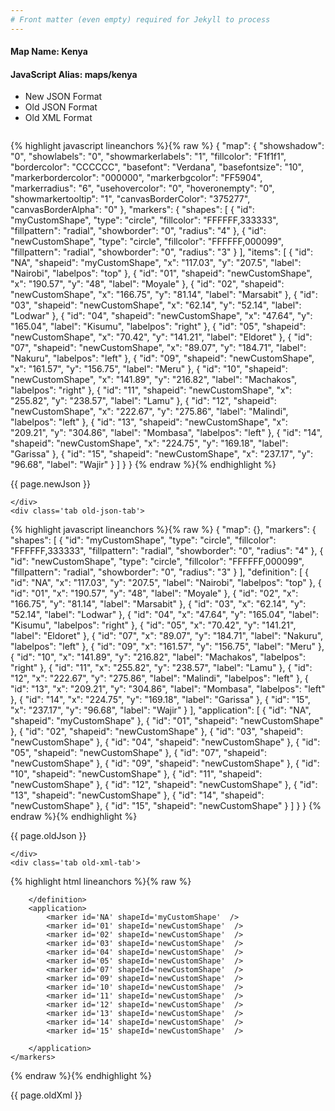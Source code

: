 ```yaml
---
# Front matter (even empty) required for Jekyll to process
---
```


#### Map Name: Kenya

#### JavaScript Alias: maps/kenya


<ul class='code-tabs'>
    <li class='active'>
        <a data-toggle='new-json'>New JSON Format</a>
    </li>
    <li>
        <a data-toggle='old-json'>Old JSON Format</a>
    </li>
    <li>
        <a data-toggle='old-xml'>Old XML Format</a>
    </li>
</ul>
<div class='tab-content'>
    <pre class='plain-code'></pre>
    <div class='tab new-json-tab active'>
{% highlight javascript lineanchors %}{% raw %}
{
    "map": {
        "showshadow": "0",
        "showlabels": "0",
        "showmarkerlabels": "1",
        "fillcolor": "F1f1f1",
        "bordercolor": "CCCCCC",
        "basefont": "Verdana",
        "basefontsize": "10",
        "markerbordercolor": "000000",
        "markerbgcolor": "FF5904",
        "markerradius": "6",
        "usehovercolor": "0",
        "hoveronempty": "0",
        "showmarkertooltip": "1",
        "canvasBorderColor": "375277",
        "canvasBorderAlpha": "0"
    },
    "markers": {
        "shapes": [
            {
                "id": "myCustomShape",
                "type": "circle",
                "fillcolor": "FFFFFF,333333",
                "fillpattern": "radial",
                "showborder": "0",
                "radius": "4"
            },
            {
                "id": "newCustomShape",
                "type": "circle",
                "fillcolor": "FFFFFF,000099",
                "fillpattern": "radial",
                "showborder": "0",
                "radius": "3"
            }
        ],
        "items": [
            {
                "id": "NA",
                "shapeid": "myCustomShape",
                "x": "117.03",
                "y": "207.5",
                "label": "Nairobi",
                "labelpos": "top"
            },
            {
                "id": "01",
                "shapeid": "newCustomShape",
                "x": "190.57",
                "y": "48",
                "label": "Moyale"
            },
            {
                "id": "02",
                "shapeid": "newCustomShape",
                "x": "166.75",
                "y": "81.14",
                "label": "Marsabit"
            },
            {
                "id": "03",
                "shapeid": "newCustomShape",
                "x": "62.14",
                "y": "52.14",
                "label": "Lodwar"
            },
            {
                "id": "04",
                "shapeid": "newCustomShape",
                "x": "47.64",
                "y": "165.04",
                "label": "Kisumu",
                "labelpos": "right"
            },
            {
                "id": "05",
                "shapeid": "newCustomShape",
                "x": "70.42",
                "y": "141.21",
                "label": "Eldoret"
            },
            {
                "id": "07",
                "shapeid": "newCustomShape",
                "x": "89.07",
                "y": "184.71",
                "label": "Nakuru",
                "labelpos": "left"
            },
            {
                "id": "09",
                "shapeid": "newCustomShape",
                "x": "161.57",
                "y": "156.75",
                "label": "Meru"
            },
            {
                "id": "10",
                "shapeid": "newCustomShape",
                "x": "141.89",
                "y": "216.82",
                "label": "Machakos",
                "labelpos": "right"
            },
            {
                "id": "11",
                "shapeid": "newCustomShape",
                "x": "255.82",
                "y": "238.57",
                "label": "Lamu"
            },
            {
                "id": "12",
                "shapeid": "newCustomShape",
                "x": "222.67",
                "y": "275.86",
                "label": "Malindi",
                "labelpos": "left"
            },
            {
                "id": "13",
                "shapeid": "newCustomShape",
                "x": "209.21",
                "y": "304.86",
                "label": "Mombasa",
                "labelpos": "left"
            },
            {
                "id": "14",
                "shapeid": "newCustomShape",
                "x": "224.75",
                "y": "169.18",
                "label": "Garissa"
            },
            {
                "id": "15",
                "shapeid": "newCustomShape",
                "x": "237.17",
                "y": "96.68",
                "label": "Wajir"
            }
        ]
    }
}
{% endraw %}{% endhighlight %}


<p class='text-success'>{{ page.newJson }}</p>

    </div>
    <div class='tab old-json-tab'>
{% highlight javascript lineanchors %}{% raw %}
{
    "map": {},
    "markers": {
        "shapes": [
            {
                "id": "myCustomShape",
                "type": "circle",
                "fillcolor": "FFFFFF,333333",
                "fillpattern": "radial",
                "showborder": "0",
                "radius": "4"
            },
            {
                "id": "newCustomShape",
                "type": "circle",
                "fillcolor": "FFFFFF,000099",
                "fillpattern": "radial",
                "showborder": "0",
                "radius": "3"
            }
        ],
        "definition": [
            {
                "id": "NA",
                "x": "117.03",
                "y": "207.5",
                "label": "Nairobi",
                "labelpos": "top"
            },
            {
                "id": "01",
                "x": "190.57",
                "y": "48",
                "label": "Moyale"
            },
            {
                "id": "02",
                "x": "166.75",
                "y": "81.14",
                "label": "Marsabit"
            },
            {
                "id": "03",
                "x": "62.14",
                "y": "52.14",
                "label": "Lodwar"
            },
            {
                "id": "04",
                "x": "47.64",
                "y": "165.04",
                "label": "Kisumu",
                "labelpos": "right"
            },
            {
                "id": "05",
                "x": "70.42",
                "y": "141.21",
                "label": "Eldoret"
            },
            {
                "id": "07",
                "x": "89.07",
                "y": "184.71",
                "label": "Nakuru",
                "labelpos": "left"
            },
            {
                "id": "09",
                "x": "161.57",
                "y": "156.75",
                "label": "Meru"
            },
            {
                "id": "10",
                "x": "141.89",
                "y": "216.82",
                "label": "Machakos",
                "labelpos": "right"
            },
            {
                "id": "11",
                "x": "255.82",
                "y": "238.57",
                "label": "Lamu"
            },
            {
                "id": "12",
                "x": "222.67",
                "y": "275.86",
                "label": "Malindi",
                "labelpos": "left"
            },
            {
                "id": "13",
                "x": "209.21",
                "y": "304.86",
                "label": "Mombasa",
                "labelpos": "left"
            },
            {
                "id": "14",
                "x": "224.75",
                "y": "169.18",
                "label": "Garissa"
            },
            {
                "id": "15",
                "x": "237.17",
                "y": "96.68",
                "label": "Wajir"
            }
        ],
        "application": [
            {
                "id": "NA",
                "shapeid": "myCustomShape"
            },
            {
                "id": "01",
                "shapeid": "newCustomShape"
            },
            {
                "id": "02",
                "shapeid": "newCustomShape"
            },
            {
                "id": "03",
                "shapeid": "newCustomShape"
            },
            {
                "id": "04",
                "shapeid": "newCustomShape"
            },
            {
                "id": "05",
                "shapeid": "newCustomShape"
            },
            {
                "id": "07",
                "shapeid": "newCustomShape"
            },
            {
                "id": "09",
                "shapeid": "newCustomShape"
            },
            {
                "id": "10",
                "shapeid": "newCustomShape"
            },
            {
                "id": "11",
                "shapeid": "newCustomShape"
            },
            {
                "id": "12",
                "shapeid": "newCustomShape"
            },
            {
                "id": "13",
                "shapeid": "newCustomShape"
            },
            {
                "id": "14",
                "shapeid": "newCustomShape"
            },
            {
                "id": "15",
                "shapeid": "newCustomShape"
            }
        ]
    }
}
{% endraw %}{% endhighlight %}


<p class='text-success'>{{ page.oldJson }}</p>

    </div>
    <div class='tab old-xml-tab'>
{% highlight html lineanchors %}{% raw %}
<map>
	<markers>
	   <shapes>
	        <shape id='myCustomShape' type='circle' fillColor='FFFFFF,333333' fillPattern='radial' showBorder='0' radius='4'/>
			<shape id='newCustomShape' type='circle' fillColor='FFFFFF,000099' fillPattern='radial' showBorder='0' radius='3'/>
		</shapes>
		<definition>
			<marker id='NA' x='117.03' y='207.5' label='Nairobi' labelPos='top'  />
			<marker id='01' x='190.57' y='48' label='Moyale'  />
			<marker id='02' x='166.75' y='81.14' label='Marsabit'  />
			<marker id='03' x='62.14' y='52.14' label='Lodwar'  />
			<marker id='04' x='47.64' y='165.04' label='Kisumu' labelPos='right'  />
			<marker id='05' x='70.42' y='141.21' label='Eldoret'  />
			<marker id='07' x='89.07' y='184.71' label='Nakuru' labelPos='left'  />
			<marker id='09' x='161.57' y='156.75' label='Meru'  />
			<marker id='10' x='141.89' y='216.82' label='Machakos' labelPos='right' />
			<marker id='11' x='255.82' y='238.57' label='Lamu'  />
			<marker id='12' x='222.67' y='275.86' label='Malindi' labelPos='left' />
			<marker id='13' x='209.21' y='304.86' label='Mombasa' labelPos='left' />
			<marker id='14' x='224.75' y='169.18' label='Garissa'  />
			<marker id='15' x='237.17' y='96.68' label='Wajir'  />


		</definition>
		<application>
			<marker id='NA' shapeId='myCustomShape'  />
			<marker id='01' shapeId='newCustomShape'  />
			<marker id='02' shapeId='newCustomShape'  />
			<marker id='03' shapeId='newCustomShape'  />
			<marker id='04' shapeId='newCustomShape'  />
			<marker id='05' shapeId='newCustomShape'  />
			<marker id='07' shapeId='newCustomShape'  />
			<marker id='09' shapeId='newCustomShape'  />
			<marker id='10' shapeId='newCustomShape'  />
			<marker id='11' shapeId='newCustomShape'  />
			<marker id='12' shapeId='newCustomShape'  />
			<marker id='13' shapeId='newCustomShape'  />
			<marker id='14' shapeId='newCustomShape'  />
			<marker id='15' shapeId='newCustomShape'  />

		</application>
	</markers>
</map>
{% endraw %}{% endhighlight %}

<p class='text-success'>{{ page.oldXml }}</p>

</div>
</div>
